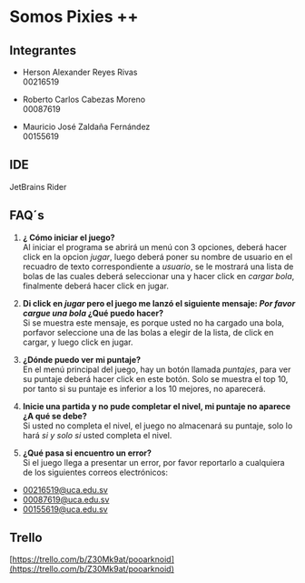 ﻿# Somos Pixies ++
## Integrantes
* Herson Alexander Reyes Rivas  
00216519

* Roberto Carlos Cabezas Moreno  
00087619

* Mauricio José Zaldaña Fernández  
 00155619

## IDE
JetBrains Rider
## FAQ´s

1. **¿ Cómo iniciar el juego?**  
Al iniciar el programa se abrirá un menú  con 3 opciones, deberá hacer click en la opcion *jugar*, luego deberá poner su nombre de usuario en el recuadro de texto correspondiente a *usuario*, se le mostrará una lista de bolas de las cuales deberá seleccionar una y hacer click en *cargar bola*, finalmente deberá hacer click en jugar.

2. **Di click en *jugar* pero el juego me lanzó el siguiente mensaje: *Por favor cargue una bola* ¿Qué puedo hacer?**  
Si se muestra este mensaje, es porque usted no ha cargado una bola, porfavor seleccione una de las bolas a elegir de la lista, de click en cargar, y luego click en jugar.

3. **¿Dónde puedo ver mi puntaje?**  
En el menú principal del juego, hay un botón llamada *puntajes*, para ver su puntaje deberá hacer click en este botón. Solo se muestra el top 10, por tanto si su puntaje es inferior a los 10 mejores, no aparecerá.

4. **Inicie una partida y no pude completar el nivel, mi puntaje no aparece ¿A qué se debe?**  
Si usted no completa el nivel, el juego no almacenará su puntaje, solo lo hará *si y solo si* usted completa el nivel. 


5. **¿Qué pasa si encuentro un error?**  
Si el juego llega a presentar un error, por favor reportarlo a cualquiera de los siguientes correos electrónicos:
* 00216519@uca.edu.sv
* 00087619@uca.edu.sv
* 00155619@uca.edu.sv
 
## Trello
[https://trello.com/b/Z30Mk9at/pooarknoid](https://trello.com/b/Z30Mk9at/pooarknoid)



